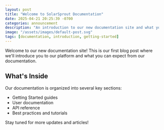 ```yaml
---
layout: post
title: "Welcome to SolarSprout Documentation"
date: 2025-04-21 20:25:39 -0700
categories: announcement
description: "An introduction to our new documentation site and what you can expect from our platform."
image: "/assets/images/default-post.svg"
tags: [documentation, introduction, getting-started]
---
```


Welcome to our new documentation site! This is our first blog post where we'll introduce you to our platform and what you can expect from our documentation.

## What's Inside

Our documentation is organized into several key sections:

- Getting Started guides
- User documentation
- API reference
- Best practices and tutorials

Stay tuned for more updates and articles!
